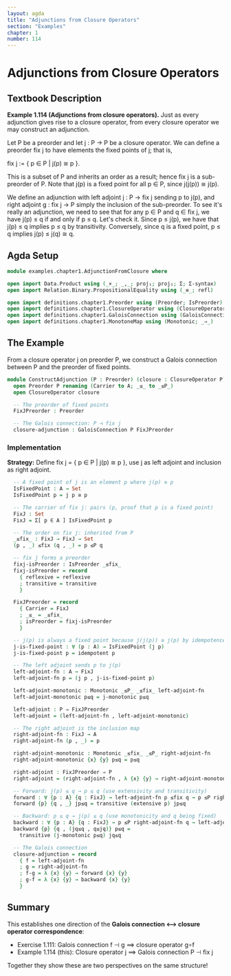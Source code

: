 ```yaml
---
layout: agda
title: "Adjunctions from Closure Operators"
section: "Examples"
chapter: 1
number: 114
---
```


# Adjunctions from Closure Operators

## Textbook Description

**Example 1.114 (Adjunctions from closure operators).** Just as every adjunction gives rise to a closure operator, from every closure operator we may construct an adjunction.

Let P be a preorder and let j : P → P be a closure operator. We can define a preorder fix j to have elements the fixed points of j; that is,

fix j := { p ∈ P | j(p) ≅ p }.

This is a subset of P and inherits an order as a result; hence fix j is a sub-preorder of P. Note that j(p) is a fixed point for all p ∈ P, since j(j(p)) ≅ j(p).

We define an adjunction with left adjoint j : P → fix j sending p to j(p), and right adjoint g : fix j → P simply the inclusion of the sub-preorder. To see it's really an adjunction, we need to see that for any p ∈ P and q ∈ fix j, we have j(p) ≤ q if and only if p ≤ q. Let's check it. Since p ≤ j(p), we have that j(p) ≤ q implies p ≤ q by transitivity. Conversely, since q is a fixed point, p ≤ q implies j(p) ≤ j(q) ≅ q.

## Agda Setup

```agda
module examples.chapter1.AdjunctionFromClosure where

open import Data.Product using (_×_; _,_; proj₁; proj₂; Σ; Σ-syntax)
open import Relation.Binary.PropositionalEquality using (_≡_; refl)

open import definitions.chapter1.Preorder using (Preorder; IsPreorder)
open import definitions.chapter1.ClosureOperator using (ClosureOperator)
open import definitions.chapter1.GaloisConnection using (GaloisConnection)
open import definitions.chapter1.MonotoneMap using (Monotonic; _⇒_)
```

## The Example

From a closure operator j on preorder P, we construct a Galois connection between P and the preorder of fixed points.

```agda
module ConstructAdjunction (P : Preorder) (closure : ClosureOperator P) where
  open Preorder P renaming (Carrier to A; _≤_ to _≤P_)
  open ClosureOperator closure

  -- The preorder of fixed points
  FixJPreorder : Preorder

  -- The Galois connection: P ⊣ fix j
  closure-adjunction : GaloisConnection P FixJPreorder
```

### Implementation

**Strategy:** Define fix j = { p ∈ P | j(p) ≅ p }, use j as left adjoint and inclusion as right adjoint.

```agda
  -- A fixed point of j is an element p where j(p) ≅ p
  IsFixedPoint : A → Set
  IsFixedPoint p = j p ≅ p

  -- The carrier of fix j: pairs (p, proof that p is a fixed point)
  FixJ : Set
  FixJ = Σ[ p ∈ A ] IsFixedPoint p

  -- The order on fix j: inherited from P
  _≤fix_ : FixJ → FixJ → Set
  (p , _) ≤fix (q , _) = p ≤P q

  -- fix j forms a preorder
  fixj-isPreorder : IsPreorder _≤fix_
  fixj-isPreorder = record
    { reflexive = reflexive
    ; transitive = transitive
    }

  FixJPreorder = record
    { Carrier = FixJ
    ; _≤_ = _≤fix_
    ; isPreorder = fixj-isPreorder
    }

  -- j(p) is always a fixed point because j(j(p)) ≅ j(p) by idempotence
  j-is-fixed-point : ∀ (p : A) → IsFixedPoint (j p)
  j-is-fixed-point p = idempotent p

  -- The left adjoint sends p to j(p)
  left-adjoint-fn : A → FixJ
  left-adjoint-fn p = (j p , j-is-fixed-point p)

  left-adjoint-monotonic : Monotonic _≤P_ _≤fix_ left-adjoint-fn
  left-adjoint-monotonic p≤q = j-monotonic p≤q

  left-adjoint : P ⇒ FixJPreorder
  left-adjoint = (left-adjoint-fn , left-adjoint-monotonic)

  -- The right adjoint is the inclusion map
  right-adjoint-fn : FixJ → A
  right-adjoint-fn (p , _) = p

  right-adjoint-monotonic : Monotonic _≤fix_ _≤P_ right-adjoint-fn
  right-adjoint-monotonic {x} {y} p≤q = p≤q

  right-adjoint : FixJPreorder ⇒ P
  right-adjoint = (right-adjoint-fn , λ {x} {y} → right-adjoint-monotonic {x} {y})

  -- Forward: j(p) ≤ q → p ≤ q (use extensivity and transitivity)
  forward : ∀ {p : A} {q : FixJ} → left-adjoint-fn p ≤fix q → p ≤P right-adjoint-fn q
  forward {p} {q , _} jp≤q = transitive (extensive p) jp≤q

  -- Backward: p ≤ q → j(p) ≤ q (use monotonicity and q being fixed)
  backward : ∀ {p : A} {q : FixJ} → p ≤P right-adjoint-fn q → left-adjoint-fn p ≤fix q
  backward {p} {q , (jq≤q , q≤jq)} p≤q =
    transitive (j-monotonic p≤q) jq≤q

  -- The Galois connection
  closure-adjunction = record
    { f = left-adjoint-fn
    ; g = right-adjoint-fn
    ; f-g = λ {x} {y} → forward {x} {y}
    ; g-f = λ {x} {y} → backward {x} {y}
    }
```

## Summary

This establishes one direction of the **Galois connection ⟷ closure operator correspondence**:

- Exercise 1.111: Galois connection f ⊣ g ⟹ closure operator g∘f
- Example 1.114 (this): Closure operator j ⟹ Galois connection P ⊣ fix j

Together they show these are two perspectives on the same structure!
